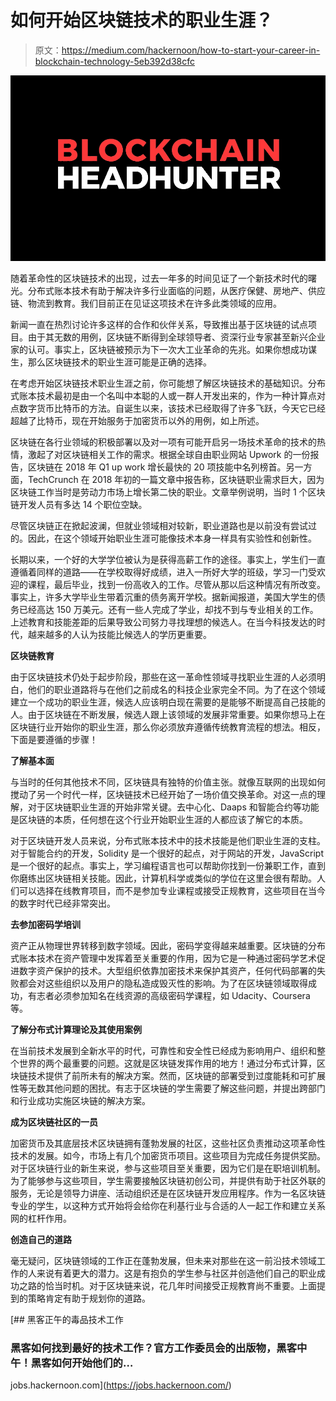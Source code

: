 # 如何开始区块链技术的职业生涯？

> 原文：<https://medium.com/hackernoon/how-to-start-your-career-in-blockchain-technology-5eb392d38cfc>

![](img/b3da3b75b27cfb01163178b74c120698.png)

随着革命性的区块链技术的出现，过去一年多的时间见证了一个新技术时代的曙光。分布式账本技术有助于解决许多行业面临的问题，从医疗保健、房地产、供应链、物流到教育。我们目前正在见证这项技术在许多此类领域的应用。

新闻一直在热烈讨论许多这样的合作和伙伴关系，导致推出基于区块链的试点项目。由于其无数的用例，区块链不断得到全球领导者、资深行业专家甚至新兴企业家的认可。事实上，区块链被预示为下一次大工业革命的先兆。如果你想成功谋生，那么区块链技术的职业生涯可能是正确的选择。

在考虑开始区块链技术职业生涯之前，你可能想了解区块链技术的基础知识。分布式账本技术最初是由一个名叫中本聪的人或一群人开发出来的，作为一种计算点对点数字货币比特币的方法。自诞生以来，该技术已经取得了许多飞跃，今天它已经超越了比特币，现在开始服务于加密货币以外的用例，如上所述。

区块链在各行业领域的积极部署以及对一项有可能开启另一场技术革命的技术的热情，激起了对区块链相关工作的需求。根据全球自由职业网站 Upwork 的一份报告，区块链在 2018 年 Q1 up work 增长最快的 20 项技能中名列榜首。另一方面，TechCrunch 在 2018 年初的一篇文章中报告称，区块链职业需求巨大，因为区块链工作当时是劳动力市场上增长第二快的职业。文章举例说明，当时 1 个区块链开发人员有多达 14 个职位空缺。

尽管区块链正在掀起波澜，但就业领域相对较新，职业道路也是以前没有尝试过的。因此，在这个领域开始职业生涯可能像技术本身一样具有实验性和创新性。

长期以来，一个好的大学学位被认为是获得高薪工作的途径。事实上，学生们一直遵循着同样的道路——在学校取得好成绩，进入一所好大学的班级，学习一门受欢迎的课程，最后毕业，找到一份高收入的工作。尽管从那以后这种情况有所改变。事实上，许多大学毕业生带着沉重的债务离开学校。据新闻报道，美国大学生的债务已经高达 150 万美元。还有一些人完成了学业，却找不到与专业相关的工作。上述教育和技能差距的后果导致公司努力寻找理想的候选人。在当今科技发达的时代，越来越多的人认为技能比候选人的学历更重要。

**区块链教育**

由于区块链技术仍处于起步阶段，那些在这一革命性领域寻找职业生涯的人必须明白，他们的职业道路将与在他们之前成名的科技企业家完全不同。为了在这个领域建立一个成功的职业生涯，候选人应该明白现在需要的是能够不断提高自己技能的人。由于区块链在不断发展，候选人跟上该领域的发展非常重要。如果你想马上在区块链行业开始你的职业生涯，那么你必须放弃遵循传统教育流程的想法。相反，下面是要遵循的步骤！

**了解基本面**

与当时的任何其他技术不同，区块链具有独特的价值主张。就像互联网的出现如何搅动了另一个时代一样，区块链技术已经开始了一场价值交换革命。对这一点的理解，对于区块链职业生涯的开始非常关键。去中心化、Daaps 和智能合约等功能是区块链的本质，任何想在这个行业开始职业生涯的人都应该了解它的本质。

对于区块链开发人员来说，分布式账本技术中的技术技能是他们职业生涯的支柱。对于智能合约的开发，Solidity 是一个很好的起点，对于网站的开发，JavaScript 是一个很好的起点。事实上，学习编程语言也可以帮助你找到一份兼职工作，直到你磨练出区块链相关技能。因此，计算机科学或类似的学位在这里会很有帮助。人们可以选择在线教育项目，而不是参加专业课程或接受正规教育，这些项目在当今的数字时代已经非常突出。

**去参加密码学培训**

资产正从物理世界转移到数字领域。因此，密码学变得越来越重要。区块链的分布式账本技术在资产管理中发挥着至关重要的作用，因为它是一种通过密码学艺术促进数字资产保护的技术。大型组织依靠加密技术来保护其资产，任何代码部署的失败都会对这些组织以及用户的隐私造成毁灭性的影响。为了在区块链领域取得成功，有志者必须参加知名在线资源的高级密码学课程，如 Udacity、Coursera 等。

**了解分布式计算理论及其使用案例**

在当前技术发展到全新水平的时代，可靠性和安全性已经成为影响用户、组织和整个世界的两个最重要的问题。这就是区块链发挥作用的地方！通过分布式计算，区块链技术提供了前所未有的解决方案。然而，区块链的部署受到过度能耗和可扩展性等无数其他问题的困扰。有志于区块链的学生需要了解这些问题，并提出跨部门和行业成功实施区块链的解决方案。

**成为区块链社区的一员**

加密货币及其底层技术区块链拥有蓬勃发展的社区，这些社区负责推动这项革命性技术的发展。如今，市场上有几个加密货币项目。这些项目为完成任务提供奖励。对于区块链行业的新生来说，参与这些项目至关重要，因为它们是在职培训机制。为了能够参与这些项目，学生需要接触区块链初创公司，并提供有助于社区外联的服务，无论是领导力讲座、活动组织还是在区块链开发应用程序。作为一名区块链专业的学生，以这种方式开始将会给你在利基行业与合适的人一起工作和建立关系网的杠杆作用。

**创造自己的道路**

毫无疑问，区块链领域的工作正在蓬勃发展，但未来对那些在这一前沿技术领域工作的人来说有着更大的潜力。这是有抱负的学生参与社区并创造他们自己的职业成功之路的恰当时机。对于区块链来说，花几年时间接受正规教育尚不重要。上面提到的策略肯定有助于规划你的道路。

[](https://jobs.hackernoon.com/) [## 黑客正午的毒品技术工作

### 黑客如何找到最好的技术工作？官方工作委员会的出版物，黑客中午！黑客如何开始他们的…

jobs.hackernoon.com](https://jobs.hackernoon.com/)